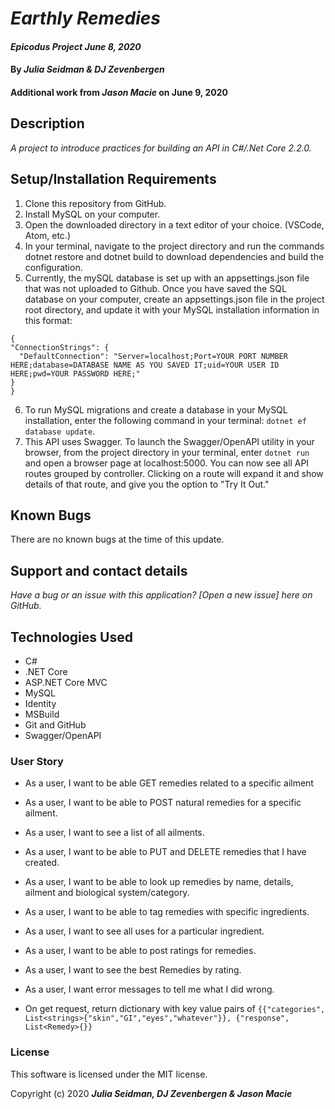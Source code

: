 
# _Earthly Remedies_
#### _Epicodus Project June 8, 2020_

#### By _**Julia Seidman & DJ Zevenbergen**_
#### Additional work from _**Jason Macie**_ on June 9, 2020


## Description

_A project to introduce practices for building an API in C#/.Net Core 2.2.0._

## Setup/Installation Requirements

1. Clone this repository from GitHub.
2. Install MySQL on your computer.
3. Open the downloaded directory in a text editor of your choice. (VSCode, Atom, etc.)
4. In your terminal, navigate to the project directory and run the commands dotnet restore and dotnet build to download dependencies and build the configuration.
5. Currently, the mySQL database is set up with an appsettings.json file that was not uploaded to Github.  Once you have saved the SQL database on your computer, create an appsettings.json file in the project root directory, and update it with your MySQL installation information in this format:
  ```
  {
  "ConnectionStrings": {
    "DefaultConnection": "Server=localhost;Port=YOUR PORT NUMBER HERE;database=DATABASE NAME AS YOU SAVED IT;uid=YOUR USER ID HERE;pwd=YOUR PASSWORD HERE;"
  }
}
```
6. To run MySQL migrations and create a database in your MySQL installation, enter the following command in your terminal: ```dotnet ef database update```.
7. This API uses Swagger. To launch the Swagger/OpenAPI utility in your browser, from the project directory in your terminal, enter ```dotnet run``` and open a browser page at localhost:5000.  You can now see all API routes grouped by controller.  Clicking on a route will expand it and show details of that route, and give you the option to "Try It Out."


## Known Bugs

There are no known bugs at the time of this update.

## Support and contact details

_Have a bug or an issue with this application? [Open a new issue] here on GitHub._

## Technologies Used

* C#
* .NET Core
* ASP.NET Core MVC
* MySQL
* Identity
* MSBuild
* Git and GitHub
* Swagger/OpenAPI

### User Story

* As a user, I want to be able GET remedies related to a specific ailment
* As a user, I want to be able to POST natural remedies for a specific ailment.
* As a user, I want to see a list of all ailments.
* As a user, I want to be able to PUT and DELETE remedies that I have created.
* As a user, I want to be able to look up remedies by name, details, ailment and biological system/category.
* As a user, I want to be able to tag remedies with specific ingredients.
* As a user, I want to see all uses for a particular ingredient.
* As a user, I want to be able to post ratings for remedies.  
* As a user, I want to see the best Remedies by rating. 
* As a user, I want error messages to tell me what I did wrong.

* On get request, return dictionary with key value pairs of ```{{"categories", List<strings>{"skin","GI","eyes","whatever"}}, {"response", List<Remedy>{}}```



### License
This software is licensed under the MIT license.

Copyright (c) 2020 **_Julia Seidman, DJ Zevenbergen & Jason Macie_**